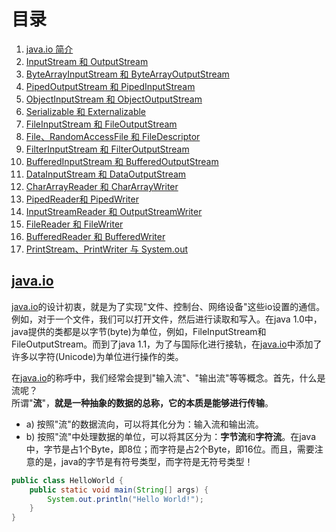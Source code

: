 # 目录

1. [java.io 简介](#a)
2. [InputStream 和 OutputStream](#a)
3. [ByteArrayInputStream 和 ByteArrayOutputStream](#a)
4. [PipedOutputStream 和 PipedInputStream](#a)
5. [ObjectInputStream 和 ObjectOutputStream](#a)
6. [Serializable 和 Externalizable](#a)
7. [FileInputStream 和 FileOutputStream](#a)
8. [File、RandomAccessFile 和 FileDescriptor](#a)
9. [FilterInputStream 和 FilterOutputStream](#a)
10. [BufferedInputStream 和 BufferedOutputStream](#a)
11. [DataInputStream 和 DataOutputStream](#a)
12. [CharArrayReader 和 CharArrayWriter](#a)
13. [PipedReader和 PipedWriter](#a)
14. [InputStreamReader 和 OutputStreamWriter](#a)
15. [FileReader 和 FileWriter](#a)
16. [BufferedReader 和 BufferedWriter](#a)
17. [PrintStream、PrintWriter 与 System.out](#a)

## [java.io](./README.md)

[java.io](./README.md)的设计初衷，就是为了实现"文件、控制台、网络设备"这些io设置的通信。例如，对于一个文件，我们可以打开文件，然后进行读取和写入。在java 1.0中，java提供的类都是以字节(byte)为单位，例如，FileInputStream和FileOutputStream。而到了java 1.1，为了与国际化进行接轨，在[java.io](./README.md)中添加了许多以字符(Unicode)为单位进行操作的类。

在[java.io](./README.md)的称呼中，我们经常会提到"输入流"、"输出流"等等概念。首先，什么是流呢？  
所谓"**流**"，**就是一种抽象的数据的总称，它的本质是能够进行传输**。

* a) 按照"流"的数据流向，可以将其化分为：输入流和输出流。
* b) 按照"流"中处理数据的单位，可以将其区分为：**字节流**和**字符流**。在java中，字节是占1个Byte，即8位；而字符是占2个Byte，即16位。而且，需要注意的是，java的字节是有符号类型，而字符是无符号类型！

```java
public class HelloWorld {
    public static void main(String[] args) {
        System.out.println("Hello World!");
    }
}
```